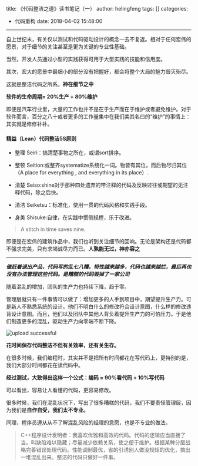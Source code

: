 title: 《代码整洁之道》读书笔记（一）
author: helingfeng
tags: []
categories:
  - 代码重构
date: 2018-04-02 15:48:00
---
自上世纪末，有关仅以测试和代码驱动设计的概念一去不复返。相对于任何宏伟的愿景，对于细节的关注甚至是更为关键的专业性基础。

当然，开发人员通过小型的实践获得可用于大型实践的技能和信用度。

其次，宏大的愿景中最细小的部分没有把握好，都会将整个大局的魅力毁灭殆尽。

这就是整洁代码之所系。**神在细节之中**

**软件的生命周期= 20%生产 + 80%维护**

即便是汽车行业里，大量的工作也并不是在于生产而在于维护或者避免维护。对于软件而言，百分之八十或者更多的工作量集中在我们美其名曰的“维护”的事情上：其实就是修修补补。

#### 精益（Lean）代码整洁5S原则

- 整理 Seiri：搞清楚事物之所在，或谓sort排序。

- 整顿 Seition:或整齐systematize系统化一词。物皆有其位，而后物尽归其位（A place for everything , and everything in its place）.

- 清楚 Seiso:shine对于那种四处遗弃的带注释的代码及反映过往或期望的无注释代码，除之后快。

- 清洁 Seiketsu：标准化，使用一贯的代码风格和实践手段。

- 身美 Shisuke:自律，在实践中惯侧规程，乐于改进。

> A stitch in time saves nine.

即便是在宏伟的建筑作品中，我们也听到关注细节的回响。无论是架构还是代码都不强求完美，只有求竭诚尽力而已。**人孰能无过，神亦容之**

---------------------------------------------------------------------------------------------------------------------------------------------------------------

***催赶着退出产品，代码写的乱七八糟。特性越来越多，代码也越来越烂，最后再也没有办法管理这些代码。是糟糕的代码毁掉了一家公司***

随着混乱的增加，团队的生产力也持续下降，趋于零。

管理层就只有一件事情可以做了：增加更多的人手到项目中，期望提升生产力。可是新人不熟悉系统的设计。他们不明白什么的修改符合设计意图，什么样的修改违背设计意图。而且，他们以及团队中其他人背负着提升生产力的可怕压力。于是他们制造更多的混乱，驱动生产力向零端不断下降。

![upload successful](/images/pasted-13.png)

**花时间保存代码整洁不但有关效率，还有关生存。**

在很多时候，我们编程时，其实并不是把所有时间都花在写代码上，更特别的是，我们大部分时间都花在读代码中。

**经过测试，大致得出这样一个公式：编码 = 90%看代码 + 10%写代码**

可以看出，容易让人看懂的代码，更容易修改。

很多时候，我们在混乱状况下，写出了很多糟糕的代码，我们不要责怪管理层，因为我们是**自作自受，我们太不专业。**

同理，程序员遵从从不了解混乱风险的经理的意愿，也是不专业的做法。

> C++程序设计发明者：我喜欢优雅和高效的代码。代码的逻辑应当直接了当。叫缺陷难以隐藏；尽量减少依赖关系，使之便于维护。根据某种分层战略完善错误处理代码。性能调制最优，省的引诱别人做没规矩的优化，搞出一堆混乱出来。整洁的代码只做好一件事。